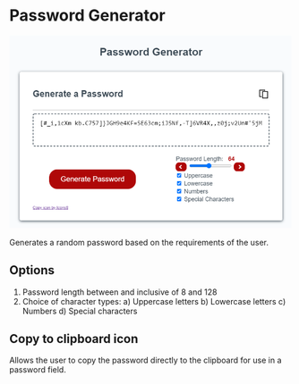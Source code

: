 # Password Generator
![website snapshot](./images/snapshot.png)

Generates a random password based on the requirements of the user.

## Options
1) Password length between and inclusive of 8 and 128
2) Choice of character types:
    a) Uppercase letters
    b) Lowercase letters
    c) Numbers
    d) Special characters

## Copy to clipboard icon
Allows the user to copy the password directly to the clipboard for use in a password field.


